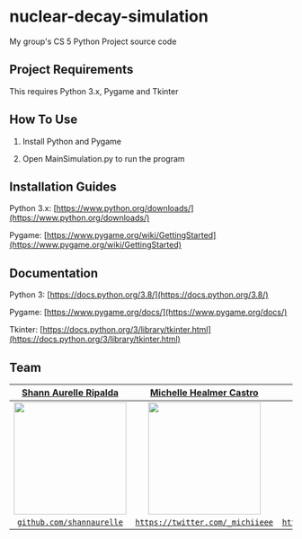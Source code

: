 # nuclear-decay-simulation
My group's CS 5 Python Project source code




## Project Requirements 
This requires Python 3.x, Pygame and Tkinter



## How To Use


1. Install Python and Pygame 

2. Open MainSimulation.py to run the program




## Installation Guides


Python 3.x: [https://www.python.org/downloads/](https://www.python.org/downloads/)

Pygame: [https://www.pygame.org/wiki/GettingStarted](https://www.pygame.org/wiki/GettingStarted)




## Documentation


Python 3: [https://docs.python.org/3.8/](https://docs.python.org/3.8/)

Pygame: [https://www.pygame.org/docs/](https://www.pygame.org/docs/)

Tkinter: [https://docs.python.org/3/library/tkinter.html](https://docs.python.org/3/library/tkinter.html)




## Team


| <a href="https://github.com/shannaurelle" target="_blank">**Shann Aurelle Ripalda**</a> | <a href="https://twitter.com/_michiieee" target="_blank">**Michelle Healmer Castro**</a> | <a href="https://www.facebook.com/infiltrative/" target="_blank">**Natalie Shayne Macababbad**</a> |
| :---: | :---: | :---: | 
| [<img src="https://unavatar.now.sh/github/shannaurelle" width="200" height="200">](https://github.com/shannaurelle)| [ <img src="https://unavatar.now.sh/twitter/_michiieee" width="200" height="200">](https://twitter.com/_michiieee) | [ <img src="https://scontent.fceb1-1.fna.fbcdn.net/v/t1.0-9/118119787_3224726954308986_7089723394064069049_o.jpg?_nc_cat=100&_nc_sid=09cbfe&_nc_eui2=AeEN0tRtRxvr3Eyxq92vw0l6qYehlm6Cpt-ph6GWboKm30TBnNdhUD5uvh8nT4_Q1wM2j7jzA1jCdmOuq8Ih-1rg&_nc_ohc=V2wdb6w4zfgAX8zuNqn&_nc_ht=scontent.fceb1-1.fna&oh=2250f98f6744256d84a24c5669ef0a9a&oe=5F818D19" width="200" height="200">](https://www.facebook.com/infiltrative/) | 
| <a href="https://github.com/shannaurelle" target="_blank">`github.com/shannaurelle`</a> | <a href="twitter.com/_michiieee" target="_blank">`https://twitter.com/_michiieee`</a> | <a href="https://www.facebook.com/infiltrative/" target="_blank">`https://www.facebook.com/infiltrative/`</a> |



